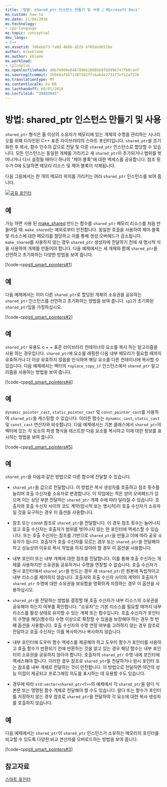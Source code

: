```yaml
---
title: '방법: shared_ptr 인스턴스 만들기 및 사용 | Microsoft Docs'
ms.custom: how-to
ms.date: 11/04/2016
ms.technology:
- cpp-language
ms.topic: conceptual
dev_langs:
- C++
ms.assetid: 7d6ebb73-fa0d-4b0b-a528-bf05de96518e
author: mikeblome
ms.author: mblome
ms.workload:
- cplusplus
ms.openlocfilehash: d0b74909e048789662800569f8d996747fb8cadf
ms.sourcegitcommit: 2b9e8af9b7138f502ffcba64e2721f7ef52af23b
ms.translationtype: MT
ms.contentlocale: ko-KR
ms.lasthandoff: 08/01/2018
ms.locfileid: "39403045"
---
```

# <a name="how-to-create-and-use-sharedptr-instances"></a>방법: shared_ptr 인스턴스 만들기 및 사용
`shared_ptr` 형식은 둘 이상의 소유자가 메모리에 있는 개체의 수명을 관리하는 시나리오를 위해 디자인된 C++ 표준 라이브러리의 스마트 포인터입니다. `shared_ptr`을 초기화한 후 복사, 함수 인수의 값으로 전달 및 다른 `shared_ptr` 인스턴스로 할당할 수 있습니다. 모든 인스턴스는 동일한 개체를 가리키고 새 `shared_ptr`이 추가되거나 범위를 벗어나거나 다시 설정될 때마다 하나의 "제어 블록"에 대한 액세스를 공유합니다. 참조 횟수가 0에 도달하면 메모리 리소스 및 제어 블록이 삭제됩니다.  
  
 다음 그림에서는 한 개의 메모리 위치를 가리키는 여러 `shared_ptr` 인스턴스를 보여 줍니다.  
  
 [![공유 포인터](../cpp/media/shared_ptr.png "shared_ptr")](assetId:///9785ad08-31d8-411a-86a9-fb9cd9684c27)  
  
## <a name="example"></a>예  
 가능 하면 사용 된 [make_shared](../standard-library/memory-functions.md#make_shared) 만드는 함수를 `shared_ptr` 메모리 리소스를 처음 만들어질 때. `make_shared`는 예외로부터 안전합니다. 동일한 호출을 사용하여 제어 블록 및 리소스에 대한 메모리를 할당하고 이를 통해 생성 오버헤드가 감소됩니다. `make_shared`를 사용하지 않는 경우 `shared_ptr` 생성자에 전달하기 전에 새 명시적 식을 사용하여 개체를 만들어야 합니다. 다음 예제에서는 새 개체와 함께 `shared_ptr`을 선언하고 초기화하는 다양한 방법을 보여 줍니다.  
  
 [!code-cpp[stl_smart_pointers#1](../cpp/codesnippet/CPP/how-to-create-and-use-shared-ptr-instances_1.cpp)]  
  
## <a name="example"></a>예  
 다음 예제에서는 이미 다른 `shared_ptr`로 할당된 개체의 소유권을 공유하는 `shared_ptr` 인스턴스를 선언하고 초기화하는 방법을 보여 줍니다. `sp2`가 초기화된 `shared_ptr`임을 가정하십시오.  
  
 [!code-cpp[stl_smart_pointers#2](../cpp/codesnippet/CPP/how-to-create-and-use-shared-ptr-instances_2.cpp)]  
  
## <a name="example"></a>예  
 `shared_ptr` 유용도 c + + 표준 라이브러리 컨테이너의 요소를 복사 하는 알고리즘을 사용 하는 경우입니다. `shared_ptr`에 요소를 래핑한 다음 내부 메모리가 필요할 때까지 유효하거나 더 이상 유효하지 않음을 인식하며 해당 요소를 다른 컨테이너에 복사할 수 있습니다. 다음 예제에서는 벡터의 `replace_copy_if` 인스턴스에서 `shared_ptr` 알고리즘을 사용하는 방법을 보여 줍니다.  
  
 [!code-cpp[stl_smart_pointers#4](../cpp/codesnippet/CPP/how-to-create-and-use-shared-ptr-instances_3.cpp)]  
  
## <a name="example"></a>예  
 `dynamic_pointer_cast`, `static_pointer_cast` 및 `const_pointer_cast`를 사용하여 `shared_ptr`을 캐스팅할 수 있습니다. 이러한 함수는 `dynamic_cast`, `static_cast` 및 `const_cast` 연산자와 비슷합니다. 다음 예제에서는 기본 클래스에서 `shared_ptr`의 벡터에 있는 각 요소의 파생 형식을 테스트한 다음 요소를 복사하고 이에 대한 정보를 표시하는 방법을 보여 줍니다.  
  
 [!code-cpp[stl_smart_pointers#5](../cpp/codesnippet/CPP/how-to-create-and-use-shared-ptr-instances_4.cpp)]  
  
## <a name="example"></a>예  
 `shared_ptr`을 다음과 같은 방법으로 다른 함수에 전달할 수 있습니다.  
  
-   `shared_ptr`을 값으로 전달합니다. 이 방법은 복사 생성자를 호출하고 참조 횟수를 늘리며 호출 수신자를 소유자로 변경합니다. 이 작업에는 적은 양의 오버헤드가 있으며 이는 상당 부분 전달하는 `shared_ptr` 개체 수에 따라 달라질 수 있습니다. 호출자와 호출 수신자 사이의 코드 계약(암시적 또는 명시적)이 호출 수신자가 소유자일 것을 요구하는 경우 이 옵션을 사용합니다.  
  
-   참조 또는 const 참조로 `shared_ptr`을 전달합니다. 이 경우 참조 횟수는 늘어나지 않고 호출 수신자는 호출자가 범위를 벗어나지 않는 한 포인터에 액세스할 수 있습니다. 또는 호출 수신자는 참조를 기반으로 `shared_ptr`을 만들고 이에 따라 공유 소유자가 됩니다. 호출자가 호출 수신자를 모르는 경우 또는 `shared_ptr`을 전달해야 하고 성능상의 이유로 복사 작업을 하지 않아야 할 경우 이 옵션을 사용합니다.  
  
-   내부 포인터 또는 내부 개체에 대한 참조를 전달합니다. 이를 통해 호출 수신자는 개체를 사용하지만 소유권을 공유하거나 수명을 연장할 수 없습니다. 호출 수신자가 원시 포인터에서 `shared_ptr`을 만드는 경우 새 `shared_ptr`은 원본에 독립적이고 내부 리소스를 제어하지 않습니다. 호출자와 호출 수신자 사이의 계약이 호출자가 `shared_ptr` 수명에 대한 소유권을 보유함을 명확하게 지정하는 경우 이 옵션을 사용하십시오.  
  
-   `shared_ptr`을 전달하는 방법을 결정할 때 호출 수신자가 내부 리소스의 소유권을 공유해야 하는지 여부를 확인합니다. "소유자"는 기본 리소스를 필요할 때까지 내부 리소스를 활성 상태로 유지할 수 있는 개체 또는 함수입니다. 호출 수신자가 포인터의 수명을 해당(함수의) 수명 이상으로 확장할 수 있음을 보장해야 하는 경우 첫 번째 옵션을 사용합니다. 호출 수신자의 수명 연장 여부를 고려하지 않는 경우 참조로 전달하고 호출 수신자는 이를 복사하거나 복사하지 않습니다.  
  
-   내부 포인터에 도우미 함수 액세스를 제공해야 하고 도우미 함수가 포인터를 사용하고 호출 함수가 반환되기 전에 반환하는 것을 알고 있는 경우 해당 함수는 내부 포인터의 소유권을 공유하지 않아야 합니다. 호출자의 `shared_ptr` 수명 내에 포인터에 액세스해야 합니다. 이러한 경우 참조로 `shared_ptr`을 전달하거나 원시 포인터 또는 참조를 내부 개체로 전달하는 것이 안전합니다. 이 방법으로 전달하면 약간의 성능 이점이 제공되고 프로그래밍 의도를 표시하는 데 유용할 수도 있습니다.  
  
-   경우에 따라 `std:vector<shared_ptr<T>>`의 예제에서 각 `shared_ptr`을 람다 식 본문 또는 명명된 함수 개체로 전달해야 할 수도 있습니다. 람다 또는 함수가 포인터를 저장하지 않는 경우 참조로 `shared_ptr`을 전달하여 각 요소에 대한 복사 생성자를 호출하지 않습니다.    
  
## <a name="example"></a>예  
 다음 예제에서는 `shared_ptr`이 `shared_ptr` 인스턴스가 소유하는 메모리의 포인터를 비교할 수 있도록 다양한 비교 연산자를 오버로드하는 방법을 보여 줍니다.  
  
 [!code-cpp[stl_smart_pointers#3](../cpp/codesnippet/CPP/how-to-create-and-use-shared-ptr-instances_6.cpp)]  
  
## <a name="see-also"></a>참고자료  
 [스마트 포인터](../cpp/smart-pointers-modern-cpp.md)